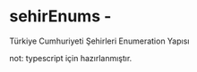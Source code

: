 # sehirEnums - 

Türkiye Cumhuriyeti Şehirleri 
Enumeration Yapısı

not: typescript için hazırlanmıştır. 

